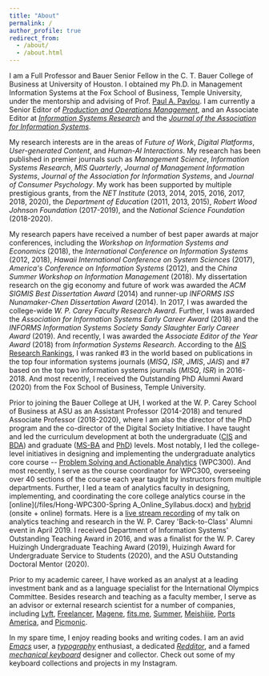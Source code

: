 ```yaml
---
title: "About"
permalink: /
author_profile: true
redirect_from: 
  - /about/
  - /about.html
---
```


I am a Full Professor and Bauer Senior Fellow in the C. T. Bauer College of Business at University of Houston. I obtained my Ph.D. in Management Information Systems at the Fox School of Business, Temple University, under the mentorship and advising of Prof. [Paul A. Pavlou](https://www.bauer.uh.edu/administration/office-of-dean/paul-pavlou.php). I am currently a Senior Editor of [*Production and Operations Management*](http://www.poms.org/journal/departments/), and an Associate Editor at [*Information Systems Research*](https://pubsonline.informs.org/page/isre/editorial-board) and the [*Journal of the Association for Information Systems*](https://aisel.aisnet.org/jais/editorialboard.html).

My research interests are in the areas of *Future of Work*, *Digital Platforms*, *User-generated Content*, and *Human-AI Interactions*. My research has been published in premier journals such as *Management Science*, *Information Systems Research*, *MIS Quarterly*, *Journal of Management Information Systems*, *Journal of the Association for Information Systems*, and *Journal of Consumer Psychology*. My work has been supported by multiple prestigious grants, from the *NET Institute* (2013, 2014, 2015, 2016, 2017, 2018, 2020), the *Department of Education* (2011, 2013, 2015), *Robert Wood Johnson Foundation* (2017-2019), and the *National Science Foundation* (2018-2020).

My research papers have received a number of best paper awards at major conferences, including the *Workshop on Information Systems and Economics* (2018), the *International Conference on Information Systems* (2012, 2018), *Hawaii International Conference on System Sciences* (2017), *America's Conference on Information Systems* (2012), and the *China Summer Workshop on Information Management* (2018). My dissertation research on the gig economy and future of work was awarded the *ACM SIGMIS Best Dissertation Award* (2014) and runner-up *INFORMS ISS Nunamaker-Chen Dissertation Award* (2014). In 2017, I was awarded the college-wide *W. P. Carey Faculty Research Award*. Further, I was awarded the *Association for Information Systems Early Career Award* (2018) and the *INFORMS Information Systems Society Sandy Slaughter Early Career Award* (2019). And recently, I was awarded the *Associate Editor of the Year Award* (2018) from *Information Systems Research*. According to the [AIS Research Rankings](https://www.aisresearchrankings.org/rankings/), I was ranked #3 in the world based on publications in the top four information systems journals (*MISQ*, *ISR*, *JMIS*, *JAIS*) and #7 based on the top two information systems journals (*MISQ*, *ISR*) in 2016-2018. And most recently, I received the Outstanding PhD Alumni Award (2020) from the Fox School of Business, Temple University.

Prior to joining the Bauer College at UH, I worked at the W. P. Carey School of Business at ASU as an Assistant Professor (2014-2018) and tenured Associate Professor (2018-2020), where I am also the director of the PhD program and the co-director of the Digital Society Initiative. I have taught and led the curriculum development at both the undergraduate ([CIS](/files/CIS360_Hong.pdf) and [BDA](/files/CIS315_Hong.docx)) and graduate ([MS-BA](/files/MSBA_Applied_Projects_Syllabus.docx) and [PhD](/files/CIS791_Hong.doc)) levels. Most notably, I led the college-level initiatives in designing and implementing the undergraduate analytics core course -- [Problem Solving and Actionable Analytics](/files/WPC300_Syllabus_2020Spring_V04.docx) (WPC300). And most recently, I serve as the course coordinator for WPC300, overseeing over 40 sections of the course each year taught by instructors from multiple departments. Further, I led a team of analytics faculty in designing, implementing, and coordinating the core college analytics course in the [online](/files/Hong-WPC300-Spring A_Online_Syllabus.docx) and [hybrid](/files/WPC300_Schedule_2020Spring.docx) (onsite + online) formats. Here is a [live stream recording](https://player.theplatform.com/p/U8-EDC/dKzF6F2_w14a/select/media/dCsGzS1z_uCq?form=html) of my talk on analytics teaching and research in the W. P. Carey 'Back-to-Class' Alumni event in April 2019. I received Department of Information Systems' Outstanding Teaching Award in 2016, and was a finalist for the W. P. Carey Huizingh Undergraduate Teaching Award (2019), Huizingh Award for Undergraduate Service to Students (2020), and the ASU Outstanding Doctoral Mentor (2020).

Prior to my academic career, I have worked as an analyst at a leading investment bank and as a language specialist for the International Olympics Committee. Besides research and teaching as a faculty member, I serve as an advisor or external research scientist for a number of companies, including [Lyft](https://www.lyft.com/), [Freelancer](https://www.freelancer.com/), [Magene](http://www.magene.cn/), [fits.me](https://fits.me/), [Summer](https://imsummer.cn/), [Meishijie](http://www.meishij.net/), [Ports America](https://www.portsamerica.com/), and [Picmonic](https://www.picmonic.com/).

In my spare time, I enjoy reading books and writing codes. I am an avid [*Emacs*](https://www.spacemacs.org/) user, a [*typography*](https://fontsinuse.com/) enthusiast, a dedicated [*Redditor*](https://www.reddit.com/), and a famed [*mechanical keyboard*](https://www.reddit.com/r/MechanicalKeyboards/) designer and collector. Check out some of my keyboard collections and projects in my Instagram.

<!-- {% include image.html url="/images/gig1.jpg" caption="The gig economy is transforming how individuals work and how firms recruit." width=500 align="center" %} -->
